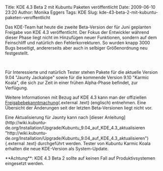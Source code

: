 Title: KDE 4.3 Beta 2 mit Kubuntu Paketen veröffentlicht
Date: 2009-06-10 23:20
Author: Monika Eggers
Tags: KDE
Slug: kde-43-beta-2-mit-kubuntu-paketen-veroffentlicht

Das KDE-Team hat heute die zweite Beta-Version der für Juni geplanten
Freigabe von KDE 4.3 veröffentlicht. Der Fokus der Entwickler während
dieser Phase liegt nicht im Hinzufügen neuer Funktionen, sondern auf dem
Feinschliff und natürlich den Fehlerkorrekturen. So wurden knapp 3000
Bugs beseitigt, andererseits aber auch in selbiger Größenordnung neu
festgestellt.

</p>
 

</p>
Für Interessierte und natürlich Tester stehen Pakete für die aktuelle
Version 9.04 "Jaunty Jackalope" sowie für die kommende Version 9.10
"Karmic Koala", die sich zur Zeit in einer frühen Alpha-Phase befindet,
zur Verfügung.

</p>
<!--break--><!--break-->

Weitere Informationen mit Bezug auf KDE 4.3 kann man der offiziellen
[Freigabebekanntmachung](http://kde.org/announcements/announce-4.3-beta2.php "http://kde.org/announcements/announce-4.3-beta2.php"){.external
.text} (englisch) entnehmen. Eine Übersicht der Änderungen seit der
letzten Beta-Versionen liegt nicht vor.

</p>
Eine Aktualisierung für Jaunty kann nach [dieser
Anleitung](http://wiki.kubuntu-de.org/Installation/Upgrade/Kubuntu_9.04_auf_KDE_4.3_aktualisieren "http://wiki.kubuntu-de.org/Installation/Upgrade/Kubuntu_9.04_auf_KDE_4.3_aktualisieren"){.external
.text} durchgeführt werden. Tester von Kubuntu Karmic Koala erhalten die
neue KDE-Version als System-Update.

</p>
**Achtung**: KDE 4.3 Beta 2 sollte auf keinen Fall auf Produktivsystemen
eingesetzt werden.

</p>

